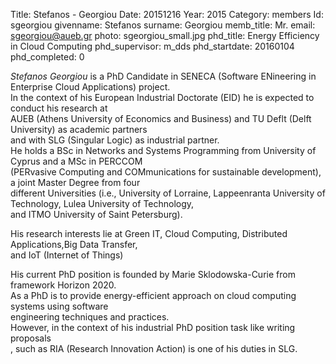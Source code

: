 Title: Stefanos - Georgiou
Date: 20151216
Year: 2015
Category: members 
Id: sgeorgiou
givenname: Stefanos
surname: Georgiou
memb_title: Mr.
email: sgeorgiou@aueb.gr
photo: sgeorgiou_small.jpg
phd_title: Energy Efficiency in Cloud Computing
phd_supervisor: m_dds
phd_startdate: 20160104
phd_completed: 0

_Stefanos Georgiou_ is a PhD Candidate in SENECA (Software ENineering in Enterprise Cloud Applications) project.  
In the context of his European Industrial Doctorate (EID) he is expected to conduct his research at  
AUEB (Athens University of Economics and Business) and TU Deflt (Delft University) as academic partners  
and with SLG (Singular Logic) as industrial partner.  
He holds a BSc in Networks and Systems Programming from University of Cyprus and a MSc in PERCCOM  
(PERvasive Computing and COMmunications for sustainable development), a joint Master Degree from four  
different Universities (i.e., University of Lorraine, Lappeenranta University of Technology, Lulea University of Technology,  
and ITMO University of Saint Petersburg).

His research interests lie at Green IT, Cloud Computing, Distributed Applications,Big Data Transfer,  
and IoT (Internet of Things)

His current PhD position is founded by Marie Sklodowska-Curie from framework Horizon 2020.  
As a PhD is to provide energy-efficient approach on cloud computing systems using software  
engineering techniques and practices.  
However, in the context of his industrial PhD position task like writing proposals  
, such as RIA (Research Innovation Action) is one of his duties in SLG.